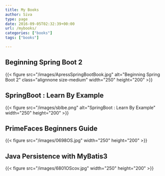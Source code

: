 ```yaml
---
title: My Books
author: Siva
type: page
date: 2016-09-05T02:32:39+00:00
url: /mybooks/
categories: ["books"]
tags: ["books"]

---
```


## Beginning Spring Boot 2

{{< figure src="/images/ApressSpringBootBook.jpg" alt="Beginning Spring Boot 2" 
    class="alignnone size-medium"  width="250" height="200" >}}

## SpringBoot : Learn By Example
{{< figure src="/images/sblbe.png" alt="SpringBoot : Learn By Example"  width="250" height="200" >}}

## PrimeFaces Beginners Guide
{{< figure src="/images/0698OS.jpg"  width="250" height="200" >}}

## Java Persistence with MyBatis3
{{< figure src="/images/6801OScov.jpg"  width="250" height="200" >}}
